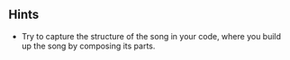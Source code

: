## Hints
- Try to capture the structure of the song in your code, where you build up the song by composing its parts.

